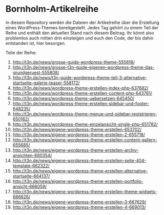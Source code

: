 # Bornholm-Artikelreihe

In diesem Repository werden die Dateien der Artikelreihe über die Erstellung eines WordPress-Themes bereitgestellt. Jedes Tag gehört zu einem Teil der Reihe und enthält den aktuellen Stand nach diesem Beitrag. Ihr könnt also problemlos auch mitten drin einsteigen und euch den Code, der bis dahin entstanden ist, hier besorgen.

Teile der Reihe:

1. http://t3n.de/news/grosse-guide-wordpress-theme-555618/
2. http://t3n.de/news/grosse-t3n-guide-eigenen-wordpress-theme-das-grundgeruest-555808/
3. http://t3n.de/news/t3n-guide-wordpress-theme-teil-3-alternative-startseite-galerie-teaser-558172/
4. http://t3n.de/news/wordpress-theme-erstellen-index-php-637682/
5. http://t3n.de/news/wordpress-theme-erstellen-content-php-643761/
6. http://t3n.de/news/wordpress-theme-uebersetzen-645450/
7. http://t3n.de/news/wordpress-theme-erstellen-sidebar-und-footer-648235/
8. http://t3n.de/news/wordpress-theme-menue-und-sidebar-registrieren-650162/
9. http://t3n.de/news/wordpress-theme-einzelansicht-single-php-651782/
10. http://t3n.de/news/eigene-wordpress-theme-erstellen-653702/
11. http://t3n.de/news/eigene-wordpress-theme-erstellen-2-655718/
12. http://t3n.de/news/eigene-wordpress-theme-erstellen-content-gallery-655685/
13. http://t3n.de/news/eigene-wordpress-theme-erstellen-archiv-ansichten-660354/
14. http://t3n.de/news/eigene-wordpress-theme-erstellen-seite-404-template-662322/
15. http://t3n.de/news/eigene-wordpress-theme-erstellen-alternative-startseite-664137/
16. http://t3n.de/news/eigene-wordpress-theme-erstellen-portfolio-ansicht-666059/
17. http://t3n.de/news/eigene-wordpress-theme-erstellen-theme-widgets-666626/
18. http://t3n.de/news/eigene-wordpress-theme-erstellen-3-667629/
19. http://t3n.de/news/eigene-wordpress-theme-erstellen-4-669013/
